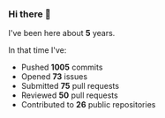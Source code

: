 ### Hi there 👋

I've been here about **5** years.

In that time I've:

- Pushed **1005** commits
- Opened **73** issues
- Submitted **75** pull requests
- Reviewed **50** pull requests
- Contributed to **26** public repositories

<!-- ![My scrobbles](https://lastfm-recently-played.vercel.app/api?user=dotdub) -->
